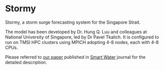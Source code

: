 # Stormy 

Stormy, a storm surge forecasting system for the Singapore Strait. 

The model has been developed by Dr. Hung Q. Luu and colleagues at National University of Singapore, led by Dr Pavel Tkalich. It is configured to run on TMSI HPC clusters using MPICH adopting 4-8 nodes, each with 4-8 CPUs. 

Please referred to [our paper](https://github.com/luuqh/stormy/blob/master/luu2016stormy.pdf) published in [Smart Water](https://smartwaterjournal.springeropen.com/articles/10.1186/s40713-016-0003-5]) journal for the detailed description.
